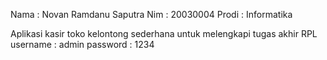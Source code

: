 Nama : Novan Ramdanu Saputra
Nim : 20030004
Prodi : Informatika

Aplikasi kasir toko kelontong sederhana untuk melengkapi tugas akhir RPL
username : admin
password : 1234
